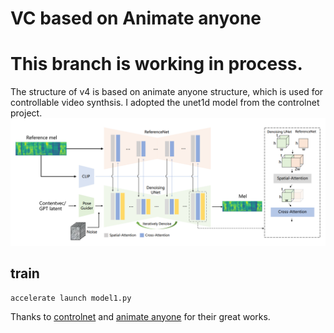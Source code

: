 
# VC based on Animate anyone

# This branch is working in process.

The structure of v4 is based on animate anyone structure, which is used for controllable video synthsis.
I adopted the unet1d model from the controlnet project.
![](structure.png)
## train
```
accelerate launch model1.py
```
Thanks to <a href="https://github.com/svc-develop-team/so-vits-svc/">controlnet</a> and <a href="https://github.com/lucidrains/naturalspeech2-pytorch/">animate anyone</a> for their great works.

